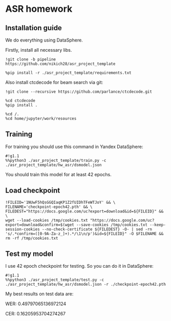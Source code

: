 # ASR homework

## Installation guide

We do everything using DataSphere.

Firstly, install all necessary libs.

```shell
!git clone -b pipeline https://github.com/nikich28/asr_project_template

%pip install -r ./asr_project_template/requirements.txt
```

Also install ctcdecode for beam search via git:

```shell
!git clone --recursive https://github.com/parlance/ctcdecode.git

%cd ctcdecode
%pip install .

%cd /.
%cd home/jupyter/work/resources
```

## Training

For training you should use this command in Yandex DataSphere:
```shell
#!g1.1
%%python3 ./asr_project_template/train.py -c ./asr_project_template/hw_asr/dsmodel.json
```
You should train this model for at least 42 epochs.

## Load checkpoint
```shell
!FILEID='1NUwF5hQsGGQIaqKP1Z2fUIDhTFeWTJoY' && \
FILENAME='checkpoint-epoch42.pth' && \
FILEDEST="https://docs.google.com/uc?export=download&id=${FILEID}" && \
wget --load-cookies /tmp/cookies.txt "https://docs.google.com/uc?export=download&confirm=$(wget --save-cookies /tmp/cookies.txt --keep-session-cookies --no-check-certificate ${FILEDEST} -O- | sed -rn 's/.*confirm=([0-9A-Za-z_]+).*/\1\n/p')&id=${FILEID}" -O $FILENAME && rm -rf /tmp/cookies.txt
```


## Test my model

I use 42 epoch checkpoint for testing. So you can do it in DataSphere:

```shell
#!g1.1
%%python3 ./asr_project_template/test.py -c ./asr_project_template/hw_asr/dsmodel.json -r ./checkpoint-epoch42.pth
```

My best results on test data are:

WER: 0.49797065136972124

CER: 0.16205953704274267

